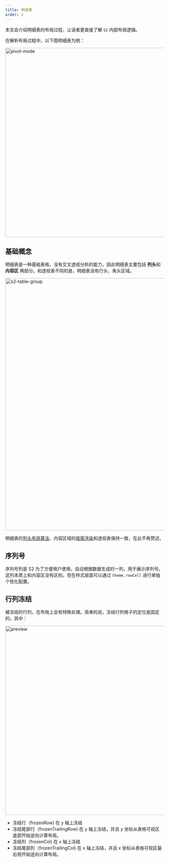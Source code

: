 ```yaml
---
title: 明细表
order: 2
---
```


本文会介绍明细表的布局过程，让读者更直接了解 `S2` 内部布局逻辑。

在解析布局过程中，以下图明细表为例：

<img alt="pivot-mode" src="https://gw.alipayobjects.com/mdn/rms_56cbb2/afts/img/A*PmpvRrcBEbMAAAAAAAAAAAAAARQnAQ" width="600" alt="preview">

## 基础概念

明细表是一种基础表格，没有交叉透视分析的能力，因此明细表主要包括 **列头**和**内容区** 两部分。和透视表不同的是，明细表没有行头、角头区域。

<img alt="s2-table-group" src="https://gw.alipayobjects.com/mdn/rms_56cbb2/afts/img/A*5q2TQJjNy2cAAAAAAAAAAAAAARQnAQ" width="800" alt="preview">

明细表的[列头布局算法](/docs/manual/advanced/layout/pivot#%E5%B1%82%E7%BA%A7%E7%BB%93%E6%9E%84)、内容区域的[按需渲染](/docs/manual/advanced/layout/pivot#按需渲染)和透视表保持一致，在此不再赘述。

## 序列号

序列号列是 S2 为了方便用户使用，自动根据数据生成的一列，用于展示序列号。这列本质上和内容区没有区别。但在样式层面可以通过 `theme.rowCell` 进行单独个性化配置。

## 行列冻结

被冻结的行列，在布局上会有特殊处理。简单的说，冻结行列格子的定位是固定的。其中：

<img src="https://gw.alipayobjects.com/mdn/rms_56cbb2/afts/img/A*tZkOSqYWVFQAAAAAAAAAAAAAARQnAQ" width="600" alt="preview" />

+ 冻结行（frozenRow) 在 y 轴上冻结
+ 冻结尾部行（frozenTrailingRow) 在 y 轴上冻结，并且 y 坐标从表格可视区底部开始逆向计算布局。
+ 冻结列（frozenCol) 在 x 轴上冻结
+ 冻结尾部列（frozenTrailingCol) 在 x 轴上冻结，并且 x 坐标从表格可视区最右侧开始逆向计算布局。
